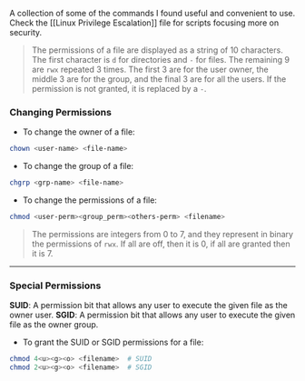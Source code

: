 
A collection of some of the commands I found useful and convenient to use. Check the [[Linux Privilege Escalation]] file for scripts focusing more on security.

> The permissions of a file are displayed as a string of 10 characters. The first character is `d` for directories and `-` for files. The remaining 9 are `rwx` repeated 3 times. The first 3 are for the user owner, the middle 3 are for the group, and the final 3 are for all the users. If the permission is not granted, it is replaced by a `-`.

### Changing Permissions

- To change the owner of a file:
```bash
chown <user-name> <file-name>
```

- To change the group of a file:
```bash
chgrp <grp-name> <file-name>
```

- To change the permissions of a file:
```bash
chmod <user-perm><group_perm><others-perm> <filename>
```

> The permissions are integers from 0 to 7, and they represent in binary the permissions of `rwx`. If all are off, then it is 0, if all are granted then it is 7.

---
### Special Permissions

**SUID**: A permission bit that allows any user to execute the given file as the owner user.
**SGID**: A permission bit that allows any user to execute the given file as the owner group.

- To grant the SUID or SGID permissions for a file:
```bash
chmod 4<u><g><o> <filename>  # SUID
chmod 2<u><g><o> <filename>  # SGID
```


